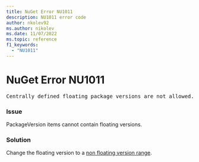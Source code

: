 ```yaml
---
title: NuGet Error NU1011
description: NU1011 error code
author: nkolev92
ms.author: nikolev
ms.date: 11/07/2022
ms.topic: reference
f1_keywords: 
  - "NU1011"
---
```


# NuGet Error NU1011

<pre>Centrally defined floating package versions are not allowed.</pre>

### Issue

PackageVersion items cannot contain floating versions.

### Solution

Change the floating version to a [non floating version range](../../concepts/Package-Versioning.md#version-ranges).
